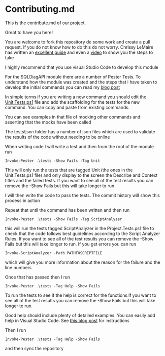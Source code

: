 # Contributing.md
This is the contribute.md of our project. 

Great to have you here! 

You are welcome to fork this repository do some work and create a pull request. If you do not know how to do this do not worry. Chrissy LeMaire has written an [excellent guide](https://github.com/sqlcollaborative/dbatools/wiki/Your-First-Pull-Request) and even a [video](https://www.youtube.com/watch?v=-OJdRhfV4Xg) to show you the steps to take

I highly recommend that you use visual Studio Code to develop this module

For the SQLDiagAPI module there are a number of Pester Tests. To understand how the module was created and the steps that I have taken to develop the initial commands you can read my [blog post](http://sqldbawithabeard.com/2017/06/30/creating-a-powershell-module-and-tdd-for-get-sqldiagrecommendations/)

In simple terms if you are writing a new command you should edit the [Unit.Tests.ps1](functions\Unit.Tests.ps1) file and add the scaffolding for the tests for the new command. You can copy and paste from existing commands.

You can see examples in that file of mocking other commands and asserting that the mocks have been called

The tests\json folder has a number of json files which are used to validate the results of the code without needing to be online

When writing code I will write a test and then from the root of the module run

    Invoke-Pester .\tests -Show Fails -Tag Unit

This will only run the tests that are tagged Unit (the ones in the Unit.Tests.ps1 file) and only display to the screen the Describe and Context titles and the failed tests. If you want to see all of the test results you can remove the -Show Fails but this will take longer to run

I will then write the code to pass the tests. The commit history will show this process in action

Repeat that until the command has been written and then run 

    Invoke-Pester .\tests -Show Fails -Tag ScriptAnalyzer

this will run the tests tagged ScriptAnalyzer in the Project.Tests.ps1 file to check that the code follows best guidelines according to the Script Analyzer Rules. If you want to see all of the test results you can remove the -Show Fails but this will take longer to run. If you get errors you can run

    Invoke-ScriptAnalyzer -Path PATHTOSCRIPTFILE

which will give you more information about the reason for the failure and the line numbers

Once that has passed then I run 

    Invoke-Pester .\tests -Tag Help -Show Fails

To run the tests to see if the help is correct for the functions.If you want to see all of the test results you can remove the -Show Fails but this will take longer to run.

Good help should include plenty of detailed examples. You can easily add help in Visual Studio Code. See [this blog post](https://sqldbawithabeard.com/2017/06/12/vs-code-automatic-dynamic-powershell-help/) for instructions

Then I run 

    Invoke-Pester .\tests -Tag Help -Show Fails

and then sync the repository